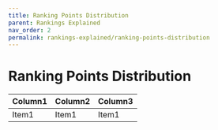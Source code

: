 ```yaml
---
title: Ranking Points Distribution
parent: Rankings Explained
nav_order: 2
permalink: rankings-explained/ranking-points-distribution
---
```

# Ranking Points Distribution

| Column1  | Column2   | Column3   |
|:---------|:----------|:----------|
| Item1    | Item1     | Item1     |
